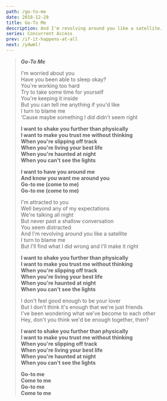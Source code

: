 ```yaml
---
path: /go-to-me
date: 2018-12-28
title: Go-To Me
description: And I'm revolving around you like a satellite.
series: Concurrent Access
prev: /if-it-happens-at-all
next: /ydwml!
---
```


> **_Go-To Me_**
>
> I'm worried about you \
> Have you been able to sleep okay? \
> You're working too hard \
> Try to take some time for yourself \
> You're keeping it inside \
> But you can tell me anything if you'd like \
> I turn to blame me \
> ‘Cause maybe something I did didn't seem right
>
> **I want to shake you further than physically \
> I want to make you trust me without thinking \
> When you're slipping off track \
> When you're living your best life \
> When you're haunted at night \
> When you can't see the lights**
>
> **I want to have you around me \
> And know you want me around you \
> Go-to me (come to me) \
> Go-to me (come to me)**
>
> I'm attracted to you \
> Well beyond any of my expectations \
> We're talking all night \
> But never past a shallow conversation \
> You seem distracted \
> And I'm revolving around you like a satellite \
> I turn to blame me \
> But I'll find what I did wrong and I'll make it right
>
> **I want to shake you further than physically \
> I want to make you trust me without thinking \
> When you're slipping off track \
> When you're living your best life \
> When you're haunted at night \
> When you can't see the lights**
>
> I don't feel good enough to be your lover \
> But I don't think it's enough that we're just friends \
> I've been wondering what we've become to each other \
> Hey, don't you think we'd be enough together, then?
>
> **I want to shake you further than physically \
> I want to make you trust me without thinking \
> When you're slipping off track \
> When you're living your best life \
> When you're haunted at night \
> When you can't see the lights**
>
> **Go-to me \
> Come to me \
> Go-to me \
> Come to me**
